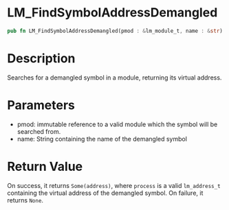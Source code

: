 # LM_FindSymbolAddressDemangled

```rust
pub fn LM_FindSymbolAddressDemangled(pmod : &lm_module_t, name : &str) -> Option<lm_address_t>
```

# Description

Searches for a demangled symbol in a module, returning its virtual address.

# Parameters

- pmod: immutable reference to a valid module which the symbol will be searched from.
- name: String containing the name of the demangled symbol

# Return Value

On success, it returns `Some(address)`, where `process` is a valid `lm_address_t` containing the virtual address of the demangled symbol. On failure, it returns `None`.

